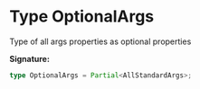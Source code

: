 
# Type OptionalArgs

Type of all args properties as optional properties

<b>Signature:</b>

```typescript
type OptionalArgs = Partial<AllStandardArgs>;
```
